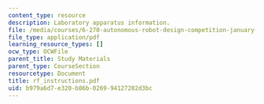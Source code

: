 ```yaml
---
content_type: resource
description: Laboratory apparatus information.
file: /media/courses/6-270-autonomous-robot-design-competition-january-iap-2005/b979a6d7e320b86b026994127202d3bc_rf_instructions.pdf
file_type: application/pdf
learning_resource_types: []
ocw_type: OCWFile
parent_title: Study Materials
parent_type: CourseSection
resourcetype: Document
title: rf_instructions.pdf
uid: b979a6d7-e320-b86b-0269-94127202d3bc
---
```

